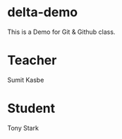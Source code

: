 # delta-demo
This is a Demo for Git &amp; Github class.

# Teacher 
Sumit Kasbe

# Student
Tony Stark